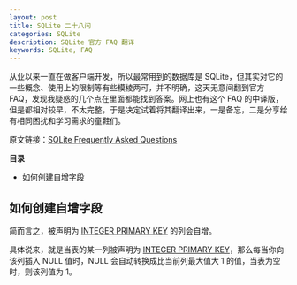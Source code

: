 ```yaml
---
layout: post
title: SQLite 二十八问
categories: SQLite
description: SQLite 官方 FAQ 翻译
keywords: SQLite, FAQ
---
```


从业以来一直在做客户端开发，所以最常用到的数据库是 SQLite，但其实对它的一些概念、使用上的限制等有些模棱两可，并不明确，这天无意间翻到官方 FAQ，发现我疑惑的几个点在里面都能找到答案。网上也有这个 FAQ 的中译版，但是都相对较早，不太完整，于是决定试着将其翻译出来，一是备忘，二是分享给有相同困扰和学习需求的童鞋们。

原文链接：[SQLite Frequently Asked Questions][1]

**目录**

<!-- vim-markdown-toc GFM -->

* [如何创建自增字段](#如何创建自增字段)

<!-- vim-markdown-toc -->

## 如何创建自增字段

简而言之，被声明为 [INTEGER PRIMARY KEY][2] 的列会自增。

具体说来，就是当表的某一列被声明为 [INTEGER PRIMARY KEY][2]，那么每当你向该列插入 NULL 值时，NULL 会自动转换成比当前列最大值大 1 的值，当表为空时，则该列值为 1。

[1]: https://www.sqlite.org/faq.html
[2]: https://www.sqlite.org/lang_createtable.html#rowid
